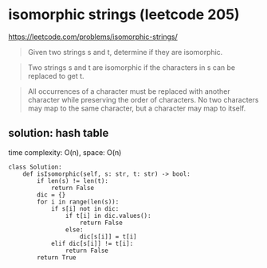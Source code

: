 # isomorphic strings (leetcode 205)

https://leetcode.com/problems/isomorphic-strings/

> Given two strings s and t, determine if they are isomorphic.

> Two strings s and t are isomorphic if the characters in s can be replaced to get t.

> All occurrences of a character must be replaced with another character while preserving the order of characters. 
> No two characters may map to the same character, but a character may map to itself.


## solution: hash table

time complexity: O(n), space: O(n)

```
class Solution:
    def isIsomorphic(self, s: str, t: str) -> bool:
        if len(s) != len(t):
            return False
        dic = {}
        for i in range(len(s)):
            if s[i] not in dic:
                if t[i] in dic.values():
                    return False
                else:
                    dic[s[i]] = t[i]
            elif dic[s[i]] != t[i]:
                return False
        return True
```
